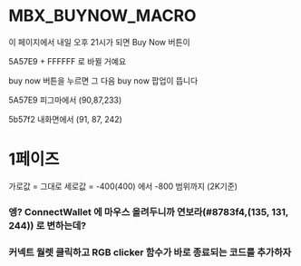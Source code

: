# MBX_BUYNOW_MACRO

이 페이지에서 내일 오후 21시가 되면 Buy Now 버튼이 

5A57E9 + FFFFFF 
로 바뀔 거예요

buy now 버튼을 누르면 그 다음 buy now 팝업이 뜹니다

5A57E9 피그마에서
(90,87,233)

5b57f2 내화면에서
(91, 87, 242)

# 1페이즈

가로값 = 그대로
세로값 = -400(400) 에서 -800 범위까지 (2K기준)



### 엥? ConnectWallet 에 마우스 올려두니까 연보라(#8783f4,(135, 131, 244)) 로 변하는데?

### 커넥트 월렛 클릭하고 RGB clicker 함수가 바로 종료되는 코드를 추가하자
